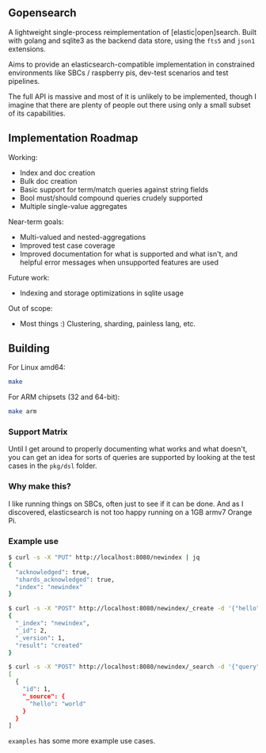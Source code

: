 ## Gopensearch

A lightweight single-process reimplementation of \[elastic|open\]search. Built with golang and sqlite3 as the backend data store, using the `fts5` and `json1` extensions.  

Aims to provide an elasticsearch-compatible implementation in constrained environments like SBCs / raspberry pis, dev-test scenarios and test pipelines. 

The full API is massive and most of it is unlikely to be implemented, though I imagine that there are plenty of people out there using only a small subset of its capabilities.

## Implementation Roadmap

Working:
* Index and doc creation
* Bulk doc creation
* Basic support for term/match queries against string fields
* Bool must/should compound queries crudely supported
* Multiple single-value aggregates

Near-term goals:
* Multi-valued and nested-aggregations
* Improved test case coverage
* Improved documentation for what is supported and what isn't, and helpful error messages when unsupported features are used

Future work:
* Indexing and storage optimizations in sqlite usage

Out of scope:
* Most things :) Clustering, sharding, painless lang, etc.

## Building

For Linux amd64:

```bash
make
```

For ARM chipsets (32 and 64-bit):

```bash
make arm
```

### Support Matrix

Until I get around to properly documenting what works and what doesn't, 
you can get an idea for sorts of queries are supported by looking at 
the test cases in the `pkg/dsl` folder.

### Why make this?

I like running things on SBCs, often just to see if it can be done. And as I discovered, elasticsearch is not too happy running on a 1GB armv7 Orange Pi.

### Example use

```bash
$ curl -s -X "PUT" http://localhost:8080/newindex | jq
{
  "acknowledged": true,
  "shards_acknowledged": true,
  "index": "newindex"
}
```


```bash
$ curl -s -X "POST" http://localhost:8080/newindex/_create -d '{"hello": "world"}' | jq
{
  "_index": "newindex",
  "_id": 2,
  "_version": 1,
  "result": "created"
}

```

```bash
$ curl -s -X "POST" http://localhost:8080/newindex/_search -d '{"query": { "term": {"hello": "world"} }' | jq
[
  {
    "id": 1,
    "_source": {
      "hello": "world"
    }
  }
]
```

`examples` has some more example use cases.
